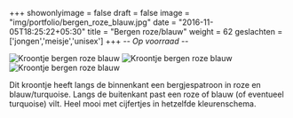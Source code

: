 +++
showonlyimage = false
draft = false
image = "img/portfolio/bergen_roze_blauw.jpg"
date = "2016-11-05T18:25:22+05:30"
title = "Bergen roze/blauw"
weight = 62
geslachten = ['jongen','meisje','unisex']
+++
*-- Op voorraad --*

<!--more-->
![Kroontje bergen roze blauw][1]
![Kroontje bergen roze blauw][2]
![Kroontje bergen roze blauw][3]


Dit kroontje heeft langs de binnenkant een bergjespatroon in roze en blauw/turquoise. Langs de buitenkant past een roze of blauw (of eventueel turquoise) vilt. Heel mooi met cijfertjes in hetzelfde kleurenschema.

[1]: /img/portfolio/bergen_roze_blauw.jpg
[2]: /img/portfolio/alternatieven/bergen/bergen_roze_blauw2.jpg
[3]: /img/portfolio/alternatieven/bergen/bergen_roze_blauw3.jpg